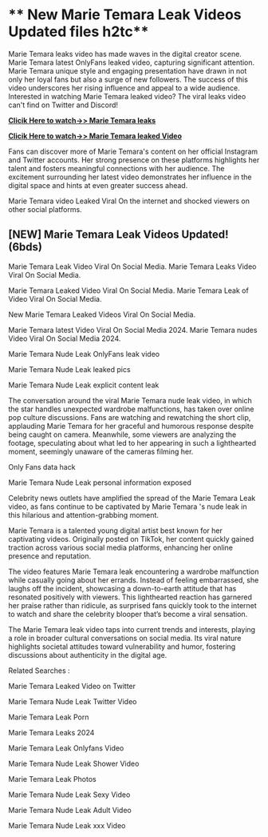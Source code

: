
# ** New Marie Temara Leak Videos Updated files h2tc** #

  Marie Temara   leaks video has made waves in the digital creator scene.  Marie Temara   latest OnlyFans leaked video, capturing significant attention.  Marie Temara   unique style and engaging presentation have drawn in not only her loyal fans but also a surge of new followers. The success of this video underscores her rising influence and appeal to a wide audience. Interested in watching Marie Temara   leaked video? The viral leaks video can't find on Twitter and Discord!

**[Clicik Here to watch->>  Marie Temara  leaks ](http://xflirt.top)**

**[Clicik Here to watch->>  Marie Temara leaked Video](http://xflirt.top)**

Fans can discover more of Marie Temara's content on her official Instagram and Twitter accounts. Her strong presence on these platforms highlights her talent and fosters meaningful connections with her audience. The excitement surrounding her latest video demonstrates her influence in the digital space and hints at even greater success ahead.

  Marie Temara   video Leaked Viral On the internet and shocked viewers on other social platforms.

## [NEW] Marie Temara   Leak Videos Updated!  (6bds) ##

  Marie Temara   Leak Video Viral On Social Media.  Marie Temara   Leaks Video Viral On Social Media.

  Marie Temara   Leaked Video Viral On Social Media.  Marie Temara   Leak of Video Viral On Social Media.

New Marie Temara   Leaked Videos Viral On Social Media.

  Marie Temara   latest Video Viral On Social Media 2024.  Marie Temara   nudes Video Viral On Social Media 2024.

  Marie Temara   Nude Leak OnlyFans leak video

  Marie Temara   Nude Leak leaked pics

  Marie Temara   Nude Leak explicit content leak

The conversation around the viral Marie Temara   nude leak video, in which the star handles unexpected wardrobe malfunctions, has taken over online pop culture discussions. Fans are watching and rewatching the short clip, applauding Marie Temara   for her graceful and humorous response despite being caught on camera. Meanwhile, some viewers are analyzing the footage, speculating about what led to her appearing in such a lighthearted moment, seemingly unaware of the cameras filming her.

Only Fans data hack

  Marie Temara   Nude Leak personal information exposed

Celebrity news outlets have amplified the spread of the Marie Temara   Leak video, as fans continue to be captivated by Marie Temara  's nude leak in this hilarious and attention-grabbing moment.

  Marie Temara   is a talented young digital artist best known for her captivating videos. Originally posted on TikTok, her content quickly gained traction across various social media platforms, enhancing her online presence and reputation.

The video features Marie Temara   leak encountering a wardrobe malfunction while casually going about her errands. Instead of feeling embarrassed, she laughs off the incident, showcasing a down-to-earth attitude that has resonated positively with viewers. This lighthearted reaction has garnered her praise rather than ridicule, as surprised fans quickly took to the internet to watch and share the celebrity blooper that’s become a viral sensation.

The Marie Temara   leak video taps into current trends and interests, playing a role in broader cultural conversations on social media. Its viral nature highlights societal attitudes toward vulnerability and humor, fostering discussions about authenticity in the digital age.

Related Searches :

  Marie Temara   Leaked Video on Twitter

  Marie Temara   Nude Leak Twitter Video

  Marie Temara   Leak Porn

  Marie Temara   Leaks 2024

  Marie Temara   Leak Onlyfans Video

  Marie Temara   Nude Leak Shower Video

  Marie Temara   Leak Photos

  Marie Temara   Nude Leak Sexy Video

  Marie Temara   Nude Leak Adult Video

  Marie Temara   Nude Leak xxx Video


